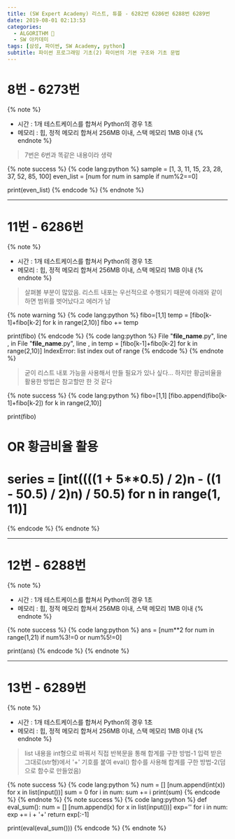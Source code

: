 ```yaml
---
title: (SW Expert Academy) 리스트, 튜플 - 6282번 6286번 6288번 6289번
date: 2019-08-01 02:13:53
categories:
  - ALGORITHM 🎯
  - SW 아카데미
tags: [삼성, 파이썬, SW Academy, python]
subtitle: 파이썬 프로그래밍 기초(2) 파이썬의 기본 구조와 기초 문법
---
```


# 8번 - 6273번

{% note %}

- 시간 : 1개 테스트케이스를 합쳐서 Python의 경우 1초
- 메모리 : 힙, 정적 메모리 합쳐서 256MB 이내, 스택 메모리 1MB 이내
  {% endnote %}

> 7번은 6번과 똑같은 내용이라 생략

{% note success %}
{% code lang:python %}
sample = [1, 3, 11, 15, 23, 28, 37, 52, 85, 100]
even_list = [num for num in sample if num%2==0]

print(even_list)
{% endcode %}
{% endnote %}

---

# 11번 - 6286번

{% note %}

- 시간 : 1개 테스트케이스를 합쳐서 Python의 경우 1초
- 메모리 : 힙, 정적 메모리 합쳐서 256MB 이내, 스택 메모리 1MB 이내
  {% endnote %}

> 살펴볼 부분이 많았음. 리스트 내포는 우선적으로 수행되기 때문에 아래와 같이 하면 범위를 벗어났다고 에러가 남

{% note warning %}
{% code lang:python %}
fibo=[1,1]
temp = [fibo[k-1]+fibo[k-2] for k in range(2,10)]
fibo += temp

print(fibo)
{% endcode %}
{% code lang:python %}
File "**file_name**.py", line , in <module>
File "**file_name**.py", line , in <listcomp>
temp = [fibo[k-1]+fibo[k-2] for k in range(2,10)]
IndexError: list index out of range
{% endcode %}
{% endnote %}

> 굳이 리스트 내포 가능을 사용해서 만들 필요가 있나 싶다...
> 하지만 황금비율을 활용한 방법은 참고할만 한 것 같다

{% note success %}
{% code lang:python %}
fibo=[1,1]
[fibo.append(fibo[k-1]+fibo[k-2]) for k in range(2,10)]

print(fibo)

# OR 황금비율 활용

# series = [int((((1 + 5**0.5) / 2)**n - ((1 - 5**0.5) / 2)**n) / 5**0.5) for n in range(1, 11)]

{% endcode %}
{% endnote %}

---

# 12번 - 6288번

{% note %}

- 시간 : 1개 테스트케이스를 합쳐서 Python의 경우 1초
- 메모리 : 힙, 정적 메모리 합쳐서 256MB 이내, 스택 메모리 1MB 이내
  {% endnote %}

{% note success %}
{% code lang:python %}
ans = [num**2 for num in range(1,21) if num%3!=0 or num%5!=0]

print(ans)
{% endcode %}
{% endnote %}

---

# 13번 - 6289번

{% note %}

- 시간 : 1개 테스트케이스를 합쳐서 Python의 경우 1초
- 메모리 : 힙, 정적 메모리 합쳐서 256MB 이내, 스택 메모리 1MB 이내
  {% endnote %}

> list 내용을 int형으로 바꿔서 직접 반복문을 통해 합계를 구한 방법-1
> 입력 받은 그대로(str형)에서 '+' 기호를 붙여 eval() 함수를 사용해 합계를 구한 방법-2(덤으로 함수로 만들었음)

{% note success %}
{% code lang:python %}
num = []
[num.append(int(x)) for x in list(input())]
sum = 0
for i in num:
sum += i
print(sum)
{% endcode %}
{% endnote %}
{% note success %}
{% code lang:python %}
def eval_sum():
num = []
[num.append(x) for x in list(input())]
exp=''
for i in num:
exp += i + '+'
return exp[:-1]

print(eval(eval_sum()))
{% endcode %}
{% endnote %}
